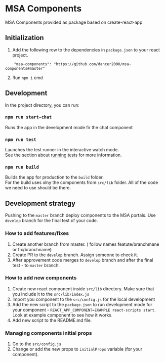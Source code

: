# MSA Components

MSA Components provided as package based on create-react-app

## Initialization
1. Add the following row to the dependencies in `package.json` to your react project.
```
    "msa-components": "https://github.com/dancer2090/msa-components#master"

```
2. Run `npm i` cmd

## Development

In the project directory, you can run:

### `npm run start-chat`

Runs the app in the development mode fir the chat component

### `npm run test`

Launches the test runner in the interactive watch mode.\
See the section about [running tests](https://facebook.github.io/create-react-app/docs/running-tests) for more information.

### `npm run build`

Builds the app for production to the `build` folder.\
For the build uses olny the components from `src/lib` folder.
All of the code we need to use should be there.

## Development strategy

Pushing to the `master` branch deploy components to the MSA portals. 
Use `develop` branch for the final test of your code.

### How to add features/fixes
1. Create another branch from master. ( follow names featute/branchmane or fix/branchname)
2. Create PR to the `develop` branch. Assign someone to check it.
3. After approvement code merges to `develop` branch and after the final test - to `master` branch.

### How to add new components
1. Create new react component inside `src/lib` directory. Make sure that you include it to the `src/lib/index.js`
2. Import you component to the `src/config.js` for the local development
3. Add the new script to the `package.json` to run development mode for your component - `REACT_APP_COMPONENT=EXAMPLE react-scripts start`. Look at example component to see how it works.
4. Add new script to the README.md file.

### Managing components initial props
1. Go to the `src/config.js`
2. Change or add the new props to `initialProps` variable (for your component). 

